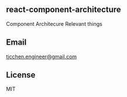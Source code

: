 ## react-component-architecture
Component Architecure Relevant things

## Email
tjcchen.engineer@gmail.com

## License
MIT
